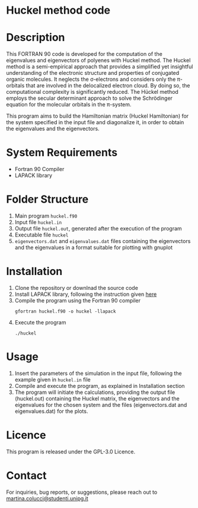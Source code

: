 # Huckel method code
# Description
This FORTRAN 90 code is developed for the computation of the eigenvalues and eigenvectors of polyenes with Huckel method.
The Huckel method is a semi-empirical approach that provides a simplified yet insightful understanding of the electronic structure and properties of conjugated organic molecules. It neglects the σ-electrons and considers only the π-orbitals that are involved in the delocalized electron cloud. By doing so, the computational complexity is significantly reduced. The Hückel method employs the secular determinant approach to solve the Schrödinger equation for the molecular orbitals in the π-system. 

This program aims to build the Hamiltonian matrix (Huckel Hamiltonian) for the system specified in the input file and diagonalize it, in order to obtain the eigenvalues and the eigenvectors.

# System Requirements
- Fortran 90 Compiler
- LAPACK library

# Folder Structure
1. Main program `huckel.f90`
2. Input file `huckel.in`
3. Output file `huckel.out`, generated after the execution of the program
4. Executable file `huckel`
6. `eigenvectors.dat` and `eigenvalues.dat` files containing the eigenvectors and the eigenvalues in a format suitable for plotting with gnuplot

# Installation
1. Clone the repository or downlnad the source code
2. Install LAPACK library, following the instruction given [here](https://www.netlib.org/lapack/)
3. Compile the program using the Fortran 90 compiler
   ```
   gfortran huckel.f90 -o huckel -llapack

4. Execute the program 
   ```
   ./huckel

  # Usage
  1. Insert the parameters of the simulation in the input file, following the example given in `huckel.in` file
  2. Compile and execute the program, as explained in Installation section
  3. The program will initiate the calculations, providing the output file (huckel.out) containing the Huckel matrix, the eigenvectors and the eigenvalues for the chosen system and the files (eigenvectors.dat and eigenvalues.dat) for the plots.

# Licence
This program is released under the GPL-3.0 Licence.

# Contact
For inquiries, bug reports, or suggestions, please reach out to martina.colucci@studenti.unipg.it
